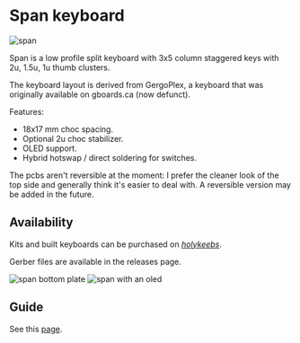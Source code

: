 # Span keyboard

![span](https://i.imgur.com/kR0Uapph.png)

Span is a low profile split keyboard with 3x5 column staggered keys with 2u, 1.5u, 1u thumb clusters.

The keyboard layout is derived from GergoPlex, a keyboard that was originally available on gboards.ca
(now defunct).

Features:

* 18x17 mm choc spacing.
* Optional 2u choc stabilizer.
* OLED support.
* Hybrid hotswap / direct soldering for switches.

The pcbs aren't reversible at the moment: I prefer the cleaner look of the top
side and generally think it's easier to deal with. A reversible version may be
added in the future.

## Availability

Kits and built keyboards can be purchased on *[holykeebs](https://holykeebs.com)*.

Gerber files are available in the releases page.

![span bottom plate](https://i.imgur.com/X0cNBjRh.png)
![span with an oled](https://i.imgur.com/m7BKm5jh.png)

## Guide

See this [page](https://docs.holykeebs.com/guides/keyboard/).
